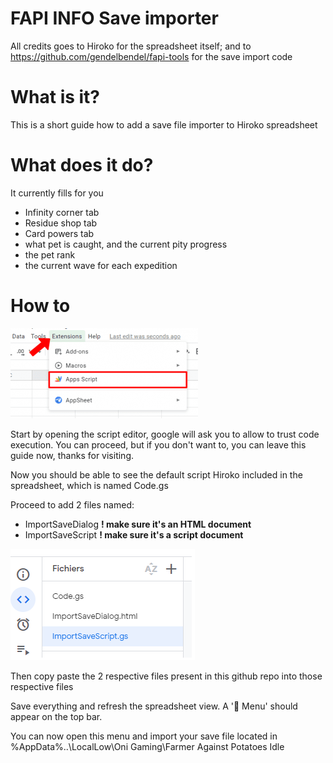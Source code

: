 # FAPI INFO Save importer

All credits goes to Hiroko for the spreadsheet itself; and to https://github.com/gendelbendel/fapi-tools for the save import code

# What is it?

This is a short guide how to add a save file importer to Hiroko spreadsheet

# What does it do?

It currently fills for you
  - Infinity corner tab
  - Residue shop tab
  - Card powers tab
  - what pet is caught, and the current pity progress
  - the pet rank
  - the current wave for each expedition

# How to

![menu](assets/menu-appscripts.png)

Start by opening the script editor, google will ask you to allow to trust code execution. You can proceed, but if you don't want to, you can leave this guide now, thanks for visiting.

Now you should be able to see the default script Hiroko included in the spreadsheet, which is named Code.gs

Proceed to add 2 files named:
  - ImportSaveDialog **! make sure it's an HTML document**
  - ImportSaveScript **! make sure it's a script document**

![finalresult](assets/scriptview.png)

Then copy paste the 2 respective files present in this github repo into those respective files

Save everything and refresh the spreadsheet view. A '🥔 Menu' should appear on the top bar.

You can now open this menu and import your save file located in %AppData%\..\LocalLow\Oni Gaming\Farmer Against Potatoes Idle

